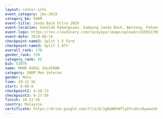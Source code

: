 ```yaml
---
layout: runner-info 
event_category: jbu-2019 
category_km: 50KM 
event-title: Janda Baik Ultra 2019
event-location: Sekolah Kebangsaan, Kampung Janda Baik, Bentong, Pahang, Malaysia 
event-logo: https://res.cloudinary.com/raceyaya/image/upload/v1569217009/logo/janda-baik_vch1pc.jpg 
event-date: 2019-09-14 
checkpoint-name2: Split 1 E Farm 
checkpoint-name3: Split 2 ATV 
overall_rank: 178
gender_rank: 139
category_rank: 55
bib: 52076
name: MOHD ASRUL SULAIMAN
category: 50KM Men Veteran
gender: Male
time: 10-12-56
start: 0-00.0
checkpoint2: 4-26-13
checkpoint3: 9-27-50
finish: 10-12-56
country: Malaysia
certificate: https://drive.google.com/file/d/1gBaNKhWflyGYcuDcc0ywwa16tPQ6U1SM/view?usp=sharing
---
```

